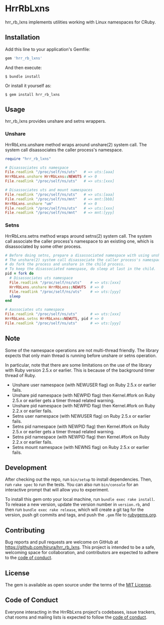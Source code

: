 # HrrRbLxns

hrr_rb_lxns implements utilities working with Linux namespaces for CRuby.

## Installation

Add this line to your application's Gemfile:

```ruby
gem 'hrr_rb_lxns'
```

And then execute:

    $ bundle install

Or install it yourself as:

    $ gem install hrr_rb_lxns

## Usage

hrr_rb_lxns provides unshare and setns wrappers.

### Unshare

HrrRbLxns.unshare method wraps around unshare(2) system call. The system call disassociates the caller process's namespace.

```ruby
require "hrr_rb_lxns"

# Disassociates uts namespace
File.readlink "/proc/self/ns/uts"   # => uts:[aaa]
HrrRbLxns.unshare HrrRbLxns::NEWUTS # => 0
File.readlink "/proc/self/ns/uts"   # => uts:[xxx]

# Disassociates uts and mount namespaces
File.readlink "/proc/self/ns/uts"   # => uts:[aaa]
File.readlink "/proc/self/ns/mnt"   # => mnt:[bbb]
HrrRbLxns.unshare "um"              # => 0
File.readlink "/proc/self/ns/uts"   # => uts:[xxx]
File.readlink "/proc/self/ns/mnt"   # => mnt:[yyy]
```

### Setns

HrrRbLxns.setns method wraps around setns(2) system call. The system call associate the caller process's namespace to an existing one, which is disassociated by some other process.

```ruby
# Before doing setns, prepare a disassociated namespace with using unshare.
# The unshare(2) system call disassociate the caller process's namespace, so
# do fork the process and unshare in the child process.
# To keep the disassociated namespase, do sleep at last in the child.
pid = fork do
  # Disassociates uts namespace
  File.readlink "/proc/self/ns/uts"    # => uts:[xxx]
  HrrRbLxns.unshare HrrRbLxns::NEWUTS  # => 0
  File.readlink "/proc/self/ns/uts"    # => uts:[yyy]
  sleep
end

# Aassociates uts namespace
File.readlink "/proc/self/ns/uts"      # => uts:[xxx]
HrrRbLxns.setns HrrRbLxns::NEWUTS, pid # => 0
File.readlink "/proc/self/ns/uts"      # => uts:[yyy]
```

## Note

Some of the namespace operations are not multi-thread friendly. The library expects that only main thread is running before unshare or setns operation.

In particular, note that there are some limitations on the use of the library with Ruby version 2.5.x or earlier. This is because of the background timer thread of Ruby.

- Unshare user namespace (with NEWUSER flag) on Ruby 2.5.x or earlier fails.
- Unshare pid namespace (with NEWPID flag) then Kernel.#fork on Ruby 2.5.x or earlier gets a timer thread related warning.
- Unshare pid namespace (with NEWPID flag) then Kernel.#fork on Ruby 2.2.x or earlier fails.
- Setns user namespace (with NEWUSER flag) on Ruby 2.5.x or earlier fails.
- Setns pid namespace (with NEWPID flag) then Kernel.#fork on Ruby 2.5.x or earlier gets a timer thread related warning.
- Setns pid namespace (with NEWPID flag) then Kernel.#fork on Ruby 2.2.x or earlier fails.
- Setns mount namespace (with NEWNS flag) on Ruby 2.5.x or earlier fails.

## Development

After checking out the repo, run `bin/setup` to install dependencies. Then, run `rake spec` to run the tests. You can also run `bin/console` for an interactive prompt that will allow you to experiment.

To install this gem onto your local machine, run `bundle exec rake install`. To release a new version, update the version number in `version.rb`, and then run `bundle exec rake release`, which will create a git tag for the version, push git commits and tags, and push the `.gem` file to [rubygems.org](https://rubygems.org).

## Contributing

Bug reports and pull requests are welcome on GitHub at https://github.com/hirura/hrr_rb_lxns. This project is intended to be a safe, welcoming space for collaboration, and contributors are expected to adhere to the [code of conduct](https://github.com/hirura/hrr_rb_lxns/blob/master/CODE_OF_CONDUCT.md).


## License

The gem is available as open source under the terms of the [MIT License](https://opensource.org/licenses/MIT).

## Code of Conduct

Everyone interacting in the HrrRbLxns project's codebases, issue trackers, chat rooms and mailing lists is expected to follow the [code of conduct](https://github.com/hirura/hrr_rb_lxns/blob/master/CODE_OF_CONDUCT.md).
